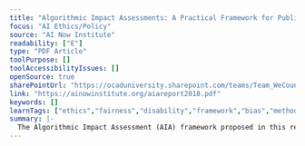 ```yaml
---
title: "Algorithmic Impact Assessments: A Practical Framework for Public Agency Accountability"
focus: "AI Ethics/Policy"
source: "AI Now Institute"
readability: ["E"]
type: "PDF Article"
toolPurpose: []
toolAccessibilityIssues: []
openSource: true
sharePointUrl: "https://ocaduniversity.sharepoint.com/teams/Team_WeCount/Shared%20Documents/Resources%20and%20Tools/Literature%20(curated)/Algorthmic%20Impact%20Assessments.pdf"
link: "https://ainowinstitute.org/aiareport2018.pdf"
keywords: []
learnTags: ["ethics","fairness","disability","framework","bias","methods","government","business"]
summary: |-
  The Algorithmic Impact Assessment (AIA) framework proposed in this report is designed to support affected communities and stakeholders as they seek to assess the claims made about these systems, and to determine where — or if — their use is acceptable. 
---
```


